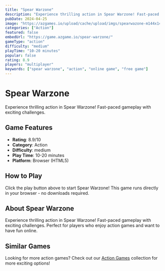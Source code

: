 ```yaml
---
title: "Spear Warzone"
description: "Experience thrilling action in Spear Warzone! Fast-paced gameplay with exciting challenges."
pubDate: 2024-04-25
image: "https://azgames.io/upload/cache/upload/imgs/spearwazone-m144x144.webp"
categories: ["Action"]
featured: false
embedUrl: "https://game.azgame.io/spear-warzone/"
gameType: "action"
difficulty: "medium"
playTime: "10-20 minutes"
popular: false
rating: 8.9
players: "multiplayer"
keywords: ["spear warzone", "action", "online game", "free game"]
---
```


# Spear Warzone

Experience thrilling action in Spear Warzone! Fast-paced gameplay with exciting challenges.

## Game Features

- **Rating**: 8.9/10
- **Category**: Action
- **Difficulty**: medium
- **Play Time**: 10-20 minutes
- **Platform**: Browser (HTML5)

## How to Play

Click the play button above to start Spear Warzone! This game runs directly in your browser - no downloads required.

## About Spear Warzone

Experience thrilling action in Spear Warzone! Fast-paced gameplay with exciting challenges. Perfect for players who enjoy action games and want to have fun online.

## Similar Games

Looking for more action games? Check out our [Action Games](/categories/action) collection for more exciting options!
